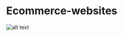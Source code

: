 # Ecommerce-websites
![alt text](https://github.com/prasenjitpawar22/green-store/blob/main/web-img.png?raw=true)

